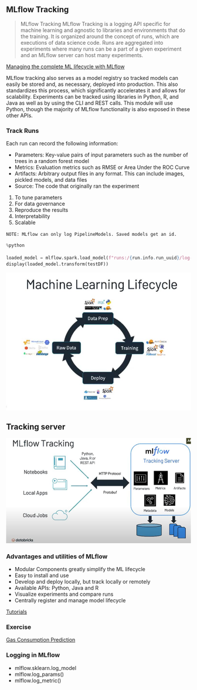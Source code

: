 ## MLflow Tracking

>MLflow Tracking
MLflow Tracking is a logging API specific for machine learning and agnostic to libraries and environments that do the training. It is organized around the concept of runs, which are executions of data science code. Runs are aggregated into experiments where many runs can be a part of a given experiment and an MLflow server can host many experiments.

[Managing the complete ML lifecycle with MLflow](https://www.youtube.com/watch?v=x3cxvsUFVZA)

MLflow tracking also serves as a model registry so tracked models can easily be stored and, as necessary, deployed into production. This also standardizes this process, which significantly accelerates it and allows for scalability. Experiments can be tracked using libraries in Python, R, and Java as well as by using the CLI and REST calls. This module will use Python, though the majority of MLflow functionality is also exposed in these other APIs.

### Track Runs
Each run can record the following information:

- Parameters: Key-value pairs of input parameters such as the number of trees in a random forest model
- Metrics: Evaluation metrics such as RMSE or Area Under the ROC Curve
- Artifacts: Arbitrary output files in any format. This can include images, pickled models, and data files
- Source: The code that originally ran the experiment

1. To tune parameters
2. For data governance
3. Reproduce the results
4. Interpretability
5. Scalable


`NOTE: MLflow can only log PipelineModels. Saved models get an id.`

```python
%python

loaded_model = mlflow.spark.load_model(f"runs:/{run.info.run_uuid}/log-model")
display(loaded_model.transform(testDF))
```
![ML Lifecycle and tools](https://github.com/sjtalkar/sjtalkar.github.io/blob/main/MLLearningLifecycle.JPG)


## Tracking server

![Protocol and Cloud Server](https://github.com/sjtalkar/sjtalkar.github.io/blob/main/TrackingServer.JPG)

### Advantages and utilities of MLflow
- Modular Components greatly simplify the ML lifecycle
- Easy to install and use 
- Develop and deploy locally, but track locally or remotely
- Available APIs: Python, Java and R 
- Visualize experiments and compare runs
- Centrally register and manage model lifecycle

[Tutorials](https://dbricks.co/mlflow-part-1)

### Exercise
[Gas Consumption Prediction](https://github.com/dmatrix/mlflow-workshop-part-1/blob/master/notebooks/MLflow-CE.dbc) 


### Logging in MLflow
- mlflow.sklearn.log_model
- mlflow.log_params()
- mlflow.log_metric()
